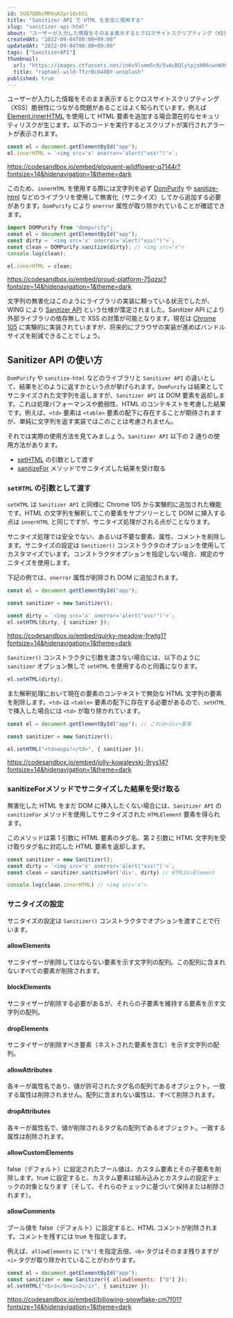 ```yaml
---
id: 5GQ7QBbcMR9aA3pr1Qvb5i
title: "Sanitizer API で HTML を安全に使用する"
slug: "sanitizer-api-html"
about: "ユーザーが入力した情報をそのまま表示するとクロスサイトスクリプティング（XSS）脆弱性につながる問題があることはよく知られています文字列の無害化はこのようにライブラリの実装に頼っている状況でしたが、WING により Sanitizer API という仕様が策定されました。Sanitizer API により外部ライブラリの依存無しで XSS の対策が可能となります。"
createdAt: "2022-09-04T00:00+09:00"
updatedAt: "2022-09-04T00:00+09:00"
tags: ["SanitizerAPI"]
thumbnail:
  url: "https://images.ctfassets.net/in6v9lxmm5c8/5vAcBQlytpjsH06swnWX6X/8f48de8d9e5ed2d796f3374f3c5fcc66/raphael-wild-TfzrBcO4XBY-unsplash.jpg"
  title: "raphael-wild-TfzrBcO4XBY-unsplash"
published: true
---
```

ユーザーが入力した情報をそのまま表示するとクロスサイトスクリプティング（XSS）脆弱性につながる問題があることはよく知られています。例えば [Element.innerHTML](https://developer.mozilla.org/ja/docs/Web/API/Element/innerHTML) を使用して HTML 要素を追加する場合潜在的なセキュリティリスクが生じます。以下のコードを実行するとスクリプトが実行されアラートが表示されます。

```js
const el = document.getElementById("app");
el.innerHTML = `<img src='x' onerror='alert("xss!")'>`;
```
https://codesandbox.io/embed/eloquent-wildflower-q7144r?fontsize=14&hidenavigation=1&theme=dark

このため、`innerHTML` を使用する際には文字列を必ず [DomPurify](https://github.com/cure53/DOMPurify) や [sanitize-html](https://github.com/apostrophecms/sanitize-html) などのライブラリを使用して無害化（サニタイズ）してから追加する必要があります。`DomPurify` により `onerror` 属性が取り除かれていることが確認できます。

```js
import DOMPurify from "dompurify";
const el = document.getElementById("app");
const dirty = `<img src='x' onerror='alert("xss!")'>`;
const clean = DOMPurify.sanitize(dirty); // <img src="x">
console.log(clean);

el.innerHTML = clean;
```

https://codesandbox.io/embed/proud-platform-75qzsr?fontsize=14&hidenavigation=1&theme=dark

文字列の無害化はこのようにライブラリの実装に頼っている状況でしたが、WING により [Sanitizer API](https://wicg.github.io/sanitizer-api/#sanitizer-api) という仕様が策定されました。Sanitizer API により外部ライブラリの依存無しで XSS の対策が可能となります。現在は [Chrome 105](https://developer.chrome.com/blog/new-in-chrome-105/) に実験的に実装されていますが、将来的にブラウザの実装が進めばバンドルサイズを削減できることでしょう。

## Sanitizer API の使い方

`DomPurify` や `sanitize-html` などのライブラリと `Sanitizer API` の違いとして、結果をどのように返すかという点が挙げられます。`DomPurify` は結果としてサニタイズされた文字列を返しますが、`Sanitizer API` は DOM 要素を返却します。これは処理パフォーマンスや脆弱性、HTML のコンテキストを考慮した結果です。例えば、`<td>` 要素は `<table>` 要素の配下に存在することが期待されますが、単純に文字列を返す実装ではこのことは考慮されません。

それでは実際の使用方法を見てみましょう。`Sanitizer API` 以下の 2 通りの使用方法があります。

- [setHTML](https://developer.mozilla.org/ja/docs/Web/API/Element/setHTML) の引数として渡す
- [sanitizeFor](https://developer.mozilla.org/en-US/docs/Web/API/Sanitizer/sanitizeFor) メソッドでサニタイズした結果を受け取る

### `setHTML` の引数として渡す

`setHTML` は `Sanitizer API` と同様に Chrome 105 から実験的に追加された機能です。HTML の文字列を解釈してこの要素をサブツリーとして DOM に挿入する点は `innerHTML` と同じですが、サニタイズ処理がされる点がことなります。

サニタイズ処理では安全でない、あるいは不要な要素、属性、コメントを削除します。サニタイズの設定は `Sanitizer()` コンストラクタのオプションを使用してカスタマイズでいます。コンストラクタオプションを指定しない場合、規定のサニタイズを使用します。

下記の例では、`onerror` 属性が削除され DOM に追加されます。

```js
const el = document.getElementById("app");

const sanitizer = new Sanitizer();

const dirty = `<img src='x' onerror='alert("xss!")'>`;
el.setHTML(dirty, { sanitizer });
```

https://codesandbox.io/embed/quirky-meadow-frwtg1?fontsize=14&hidenavigation=1&theme=dark

`Sanitizer()` コンストラクタに引数を渡さない場合には、以下のように `sanitizer` オプション無しで `setHTML` を使用するのと同義になります。

```js
el.setHTML(dirty);
```

また解釈処理において現在の要素のコンテキストで無効な HTML 文字列の要素を削除します。`<td>` は `<table>` 要素の配下に存在する必要があるので、`setHTML` で挿入した場合には `<td>` が取り除かれています。

```js
const el = document.getElementById("app"); // これは<div>要素

const sanitizer = new Sanitizer();

el.setHTML("<td>oops!</td>", { sanitizer });
```

https://codesandbox.io/embed/jolly-kowalevski-9rys14?fontsize=14&hidenavigation=1&theme=dark

### sanitizeForメソッドでサニタイズした結果を受け取る

無害化した HTML をまだ DOM に挿入したくない場合には、`Sanitizer API` の `sanitizeFor` メソッドを使用してサニタイズされた `HTMLElement` 要素を得られます。

このメソッドは第 1 引数に HTML 要素のタグ名、第 2 引数に HTML 文字列を受け取りタグ名に対応した HTML 要素を返却します。

```js
const sanitizer = new Sanitizer();
const dirty = `<img src='x' onerror='alert("xss!")'>`;
const clean = sanitizer.sanitizeFor('div', dirty) // HTMLDivElement

console.log(clean.innerHTML) // <img src='x'>
```

### サニタイズの設定

サニタイズの設定は `Sanitizer()` コンストラクタでオプションを渡すことで行います。

#### allowElements
サニタイザーが削除してはならない要素を示す文字列の配列。この配列に含まれないすべての要素が削除されます。

#### blockElements
サニタイザーが削除する必要があるが、それらの子要素を維持する要素を示す文字列の配列。

#### dropElements
サニタイザーが削除すべき要素（ネストされた要素を含む）を示す文字列の配列。

#### allowAttributes
各キーが属性名であり、値が許可されたタグ名の配列であるオブジェクト。一致する属性は削除されません。配列に含まれない属性は、すべて削除されます。

#### dropAttributes
各キーが属性名で、値が削除されるタグ名の配列であるオブジェクト。一致する属性は削除されます。

#### allowCustomElements
false（デフォルト）に設定されたブール値は、カスタム要素とその子要素を削除します。true に設定すると、カスタム要素は組み込みとカスタムの設定チェックの対象となります（そして、それらのチェックに基づいて保持または削除されます）。

#### allowComments
ブール値を false（デフォルト）に設定すると、HTML コメントが削除されます。コメントを残すには true を指定します。

例えば、`allowElements` に `["b"]` を指定舌倍、`<b>` タグはそのまま残りますが `<i>` タグが取り除かれていることがわかります。

```js
const el = document.getElementById("app");
const sanitizer = new Sanitizer({ allowElements: ["b"] });
el.setHTML("<b>1</b><i>2</i>", { sanitizer });
```

https://codesandbox.io/embed/billowing-snowflake-cm7f01?fontsize=14&hidenavigation=1&theme=dark
